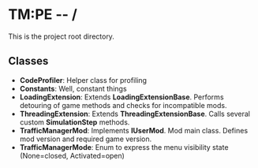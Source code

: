 # TM:PE -- /
This is the project root directory.
## Classes
- **CodeProfiler**: Helper class for profiling
- **Constants**: Well, constant things
- **LoadingExtension**: Extends **LoadingExtensionBase**. Performs detouring of game methods and checks for incompatible mods.
- **ThreadingExtension**: Extends **ThreadingExtensionBase**. Calls several custom **SimulationStep** methods.
- **TrafficManagerMod**: Implements **IUserMod**. Mod main class. Defines mod version and required game version.
- **TrafficManagerMode**: Enum to express the menu visibility state (None=closed, Activated=open)